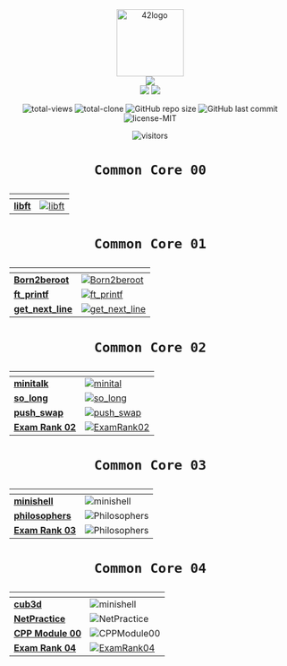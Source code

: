 <div align="center">
	<img  width="120" alt="42logo" src="https://user-images.githubusercontent.com/19689770/129336866-169b0dc7-ea41-47d4-b50a-d466508031af.png">
<div align="center">
	<img src="https://img.shields.io/badge/Born2code-000?style=for-the-badge">
	</div>

<div align="center">
<!-- Leve 42 -->
<!-- para el color subir a github y pillar desde git -->
	<img src="https://img.shields.io/badge/Level%204-cd534f">
	<img src="https://progress-bar.dev/16/">
	<!-- https://github.com/fredericojordan/progress-bar -->

</div>
<!-- these values are automatically generated with github actions and github api -->

<!-- buy me a coffee if you want to know how -->

<p align="center">
<img alt="total-views" src="https://img.shields.io/badge/views-211-blue">
<img alt="total-clone" src="https://img.shields.io/badge/clone-46-blue">
<img alt="GitHub repo size" src="https://img.shields.io/github/repo-size/nach131/42Barcelona">
<img alt="GitHub last commit" src="https://img.shields.io/github/last-commit/nach131/42Barcelona">
<img alt="license-MIT" src="https://img.shields.io/badge/license-MIT-blue">
</p>


<p align="center">

![visitors](https://visitor-badge.glitch.me/badge?page_id=nach131.42Barcelona&left_color=green&right_color=blue)

</p>

<h1 align="center">

	Common Core 00
</h1>

<div align="center">

| <!-- --> | <!-- --> |
|---|---|
| [**libft**](https://github.com/nach131/libft_original) |<a href="https://github.com/nach131/libft_original"><img alt="libft" src="https://img.shields.io/badge/-%E2%88%9A%20125/100-green?style=for-the-badge"></a>|

</div>

<h1 align="center">

	Common Core 01
</h1>

<div align="center">

| <!-- --> | <!-- --> |
|---|---|
| [**Born2beroot**](https://github.com/nach131/Born2beroot) |<a href="https://github.com/nach131/Born2beroot"><img alt="Born2beroot" src="https://img.shields.io/badge/-%E2%88%9A%20125/100-green?style=for-the-badge"></a> |
| [**ft_printf**](https://github.com/nach131/ft_printf)     |<a href="https://github.com/nach131/ft_printf"><img alt="ft_printf" src="https://img.shields.io/badge/-%E2%88%9A%20100/100-green?style=for-the-badge"></a>|
| [**get_next_line**](https://github.com/nach131/get_next_line) |<a href="https://github.com/nach131/get_next_line"><img alt="get_next_line" src="https://img.shields.io/badge/-%E2%88%9A%20125/100-green?style=for-the-badge"></a> |

</div>

<h1 align="center">

	Common Core 02
</h1>

<div align="center">

| <!-- --> | <!-- --> |
|---|---|
| [**minitalk**](https://github.com/nach131/minitalk) |<a href="https://github.com/nach131/minitalk"><img alt="minital" src="https://img.shields.io/badge/-%E2%88%9A%20125/100-green?style=for-the-badge"></a> |
| [**so_long**](https://github.com/nach131/so_long) |<a href="https://github.com/nach131/so_long"><img alt="so_long" src="https://img.shields.io/badge/-%E2%88%9A%20125/100-green?style=for-the-badge"></a> |
| [**push_swap**](https://github.com/nach131/push_swap)| <a href="https://github.com/nach131/push_swap"><img alt="push_swap" src="https://img.shields.io/badge/-%E2%88%9A%20125/100-green?style=for-the-badge"></a> |
| [**Exam Rank 02**](https://github.com/nach131/ExamRank02)| <a href="https://github.com/nach131/ExamRank02"><img alt="ExamRank02" src="https://img.shields.io/badge/-%E2%88%9A%20100/100-green?style=for-the-badge"></a> |
</div>

<h1 align="center">

	Common Core 03
</h1>

<div align="center">

| <!-- --> | <!-- --> |
|---|---|
| [**minishell**](https://github.com/nach131/minishell) |<img alt="minishell" src="https://img.shields.io/badge/-%E2%88%9A%20100/100-green?style=for-the-badge">|
|[**philosophers**](https://github.com/nach131/Philosophers) |<img alt="Philosophers" src="https://img.shields.io/badge/-%E2%88%9A%20100/100-green?style=for-the-badge">  |
| [**Exam Rank 03**](https://github.com/nach131/ExamRank03)| <img alt="Philosophers" src="https://img.shields.io/badge/-%E2%88%9A%20100/100-green?style=for-the-badge">  |
</div>

<h1 align="center">

	Common Core 04
</h1>

<div align="center">

| <!-- --> | <!-- --> |
|---|---|
| [**cub3d**](https://github.com/nach131/cub3d) |<img alt="minishell" src="https://img.shields.io/badge/-process...-blue?style=for-the-badge"> |
|[**NetPractice**](https://github.com/nach131/NetPractice) |<img alt="NetPractice" src="https://img.shields.io/badge/-.%20.%20.-inactive?style=for-the-badge">  |
|[**CPP Module 00**](https://github.com/nach131/CPP_M00) |<img alt="CPPModule00" src="https://img.shields.io/badge/-.%20.%20.-inactive?style=for-the-badge">  |
| [**Exam Rank 04**](https://github.com/nach131/ExamRank03)| <a href="https://github.com/nach131/ExamRank03"><img alt="ExamRank04" src="https://img.shields.io/badge/-.%20.%20.-inactive?style=for-the-badge"></a> |
</div>



<!-- | [**minishell**](https://github.com/nach131/minishell) |<img alt="minishell" src="https://img.shields.io/badge/-process...-blue?style=for-the-badge"> |
|<span style="color:gray">**Philosophers**</span>|<img alt="Philosophers" src="https://img.shields.io/badge/-.%20.%20.-inactive?style=for-the-badge">  |
 -->
